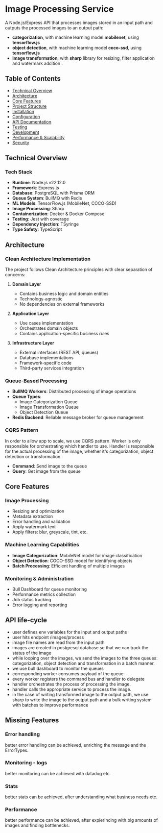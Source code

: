 # Image Processing Service

A Node.js/Express API that processes images stored in an input path and outputs the processed images to an output path:
- **categorization**, with machine learning model **mobilenet**, using **tensorflow.js**
- **object detection**, with machine learning model **coco-ssd**, using **tensorflow.js**
- **image transformation**, with **sharp** library for resizing, filter application and watermark addition .

## Table of Contents
- [Technical Overview](#technical-overview)
- [Architecture](#architecture)
- [Core Features](#core-features)
- [Project Structure](#project-structure)
- [Installation](#installation)
- [Configuration](#configuration)
- [API Documentation](#api-documentation)
- [Testing](#testing)
- [Development](#development)
- [Performance & Scalability](#performance--scalability)
- [Security](#security)

## Technical Overview

### Tech Stack
- **Runtime**: Node.js v22.12.0
- **Framework**: Express.js
- **Database**: PostgreSQL with Prisma ORM
- **Queue System**: BullMQ with Redis
- **ML Models**: TensorFlow.js (MobileNet, COCO-SSD)
- **Image Processing**: Sharp
- **Containerization**: Docker & Docker Compose
- **Testing**: Jest with coverage
- **Dependency Injection**: TSyringe
- **Type Safety**: TypeScript

## Architecture

### Clean Architecture Implementation
The project follows Clean Architecture principles with clear separation of concerns:

1. **Domain Layer**
   - Contains business logic and domain entities
   - Technology-agnostic
   - No dependencies on external frameworks

2. **Application Layer**
   - Use cases implementation
   - Orchestrates domain objects
   - Contains application-specific business rules

3. **Infrastructure Layer**
   - External interfaces (REST API, queues)
   - Database implementations
   - Framework-specific code
   - Third-party services integration

### Queue-Based Processing
- **BullMQ Workers**: Distributed processing of image operations
- **Queue Types**:
  - Image Categorization Queue
  - Image Transformation Queue
  - Object Detection Queue
- **Redis Backend**: Reliable message broker for queue management

### CQRS Pattern
In order to allow app to scale, we use CQRS pattern. Worker is only responsible for orchestrating which handler to use. Handler is responsible for the actual processing of the image, whether it's categorization, object detection or transformation.
- **Command**: Send image to the queue
- **Query**: Get image from the queue

## Core Features

### Image Processing
- Resizing and optimization
- Metadata extraction
- Error handling and validation
- Apply watermark text
- Apply filters: blur, greyscale, tint, etc.

### Machine Learning Capabilities
- **Image Categorization**: MobileNet model for image classification
- **Object Detection**: COCO-SSD model for identifying objects
- **Batch Processing**: Efficient handling of multiple images

### Monitoring & Administration
- Bull Dashboard for queue monitoring
- Performance metrics collection
- Job status tracking
- Error logging and reporting

## API life-cycle
- user defines env variables for the input and output paths
- user hits endpoint /images/process
- image file names are read from the input path
- images are created in postgresql database so that we can track the status of the image
- while looping over the images, we send the images to the three queues: categorization, object detection and transformation in a batch manner.
- we use bull dashboard to monitor the queues
- corresponding worker consumes payload of the queue
- every worker registers the command bus and handler to delegate
- handler orchestrates the process of processing the image.
- handler calls the appropriate service to process the image.
- in the case of writing transformed image to the output path, we use sharp to write the image to the output path and a bulk writing system with batches to improve performance

## Missing Features

### Error handling
better error handling can be achieved, enriching the message and the ErrorTypes.

### Monitoring - logs
better monitoring can be achieved with datadog etc.

### Stats
better stats can be achieved, after understanding what business needs etc.

### Performance
better performance can be achieved, after expierincing with big amounts of images and finding bottlenecks.